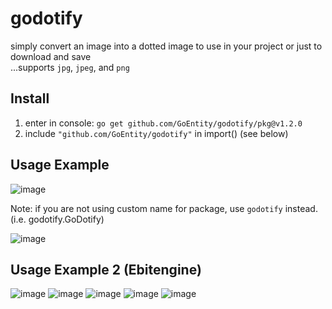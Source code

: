 # godotify
simply convert an image into a dotted image to use in your project or just to download and save <br>
...supports `jpg`, `jpeg`, and `png` <br>

## Install
1. enter in console: `go get github.com/GoEntity/godotify/pkg@v1.2.0`
2. include `"github.com/GoEntity/godotify"` in import() (see below)

## Usage Example
![image](https://github.com/GoEntity/godotify/assets/116807050/2d218e61-f470-492e-ae44-8850339e5b52)

Note: if you are not using custom name for package, use `godotify` instead. (i.e. godotify.GoDotify)

![image](https://github.com/GoEntity/godotify/assets/116807050/c50eddc8-24db-45c6-9186-b5da3e291d50)

## Usage Example 2 (Ebitengine)
![image](https://github.com/GoEntity/godotify/assets/116807050/f7147842-e9cc-46a8-9474-294a7ee7fc64)
![image](https://github.com/GoEntity/godotify/assets/116807050/368d660e-2797-42af-bffe-bcf46ca97ab2)
![image](https://github.com/GoEntity/godotify/assets/116807050/97188b64-63a5-44ed-a757-831bb67502bb)
![image](https://github.com/GoEntity/godotify/assets/116807050/6ca7546a-8725-4521-8f28-c3c626054d7d)
![image](https://github.com/GoEntity/godotify/assets/116807050/155d4fc5-aedd-4d8d-956a-542753b7c8ec)
